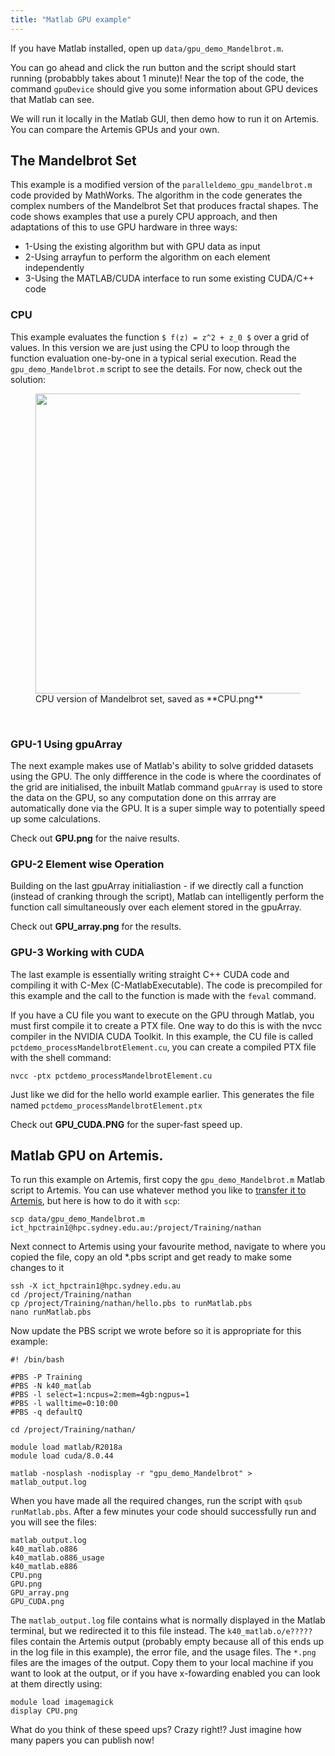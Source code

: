 ```yaml
---
title: "Matlab GPU example"
---
```


If you have Matlab installed, open up ```data/gpu_demo_Mandelbrot.m```.

You can go ahead and click the run button and the script should start running (probabbly takes about 1 minute)!
Near the top of the code, the command ```gpuDevice``` should give you some information about GPU devices that Matlab can see.

We will run it locally in the Matlab GUI, then demo how to run it on Artemis. You can compare the Artemis GPUs and your own.

## The Mandelbrot Set

This example is a modified version of the ```paralleldemo_gpu_mandelbrot.m``` code provided by MathWorks.
The algorithm in the code generates the complex numbers of the Mandelbrot Set that produces fractal shapes.
The code shows examples that use a purely CPU approach, and then adaptations of this to use GPU hardware in three ways: 

* 1-Using the existing algorithm but with GPU data as input
* 2-Using arrayfun to perform the algorithm on each element independently
* 3-Using the MATLAB/CUDA interface to run some existing CUDA/C++ code

### CPU

This example evaluates the function ```$ f(z) = z^2 + z_0 $``` over a grid of values. In this version we are just using the CPU to loop through the function evaluation one-by-one in a typical serial execution.
Read the ```gpu_demo_Mandelbrot.m``` script to see the details. For now, check out the solution: 

<figure>
  <img src="{{ page.root }}/fig/CPU.png" style="height:480px"/>
  <figcaption> CPU version of Mandelbrot set, saved as **CPU.png** </figcaption>
</figure><br>



### GPU-1 Using gpuArray

The next example makes use of Matlab's ability to solve gridded datasets using the GPU. The only diffference in the code is where the coordinates of the grid are initialised, the inbuilt Matlab command ```gpuArray``` is used to  store the data on the GPU, so any computation done on this arrray are automatically done via the GPU. It is a super simple way to potentially speed up some calculations.

Check out **GPU.png** for the naive results.

### GPU-2 Element wise Operation

Building on the last gpuArray initialiastion - if we directly call a function (instead of cranking through the script), Matlab can intelligently perform the function call simultaneously over each element stored in the gpuArray. 

Check out **GPU_array.png** for the results.

### GPU-3 Working with CUDA

The last example is essentially writing straight C++ CUDA code and compiling it with C-Mex (C-MatlabExecutable).  The code is precompiled for this example and the call to the function is made with the ```feval``` command.

If you have a CU file you want to execute on the GPU through Matlab, you must first compile it to create a PTX file. One way to do this is with the nvcc compiler in the NVIDIA CUDA Toolkit. In this example, the CU file is called ```pctdemo_processMandelbrotElement.cu```, you can create a compiled PTX file with the shell command:
```
nvcc -ptx pctdemo_processMandelbrotElement.cu
```
Just like we did for the hello world example earlier. This generates the file named ```pctdemo_processMandelbrotElement.ptx```

Check out **GPU_CUDA.PNG** for the super-fast speed up.

## Matlab GPU on Artemis.

To run this example on Artemis, first copy the ```gpu_demo_Mandelbrot.m``` Matlab script to Artemis. You can use whatever method you like to [transfer it to Artemis](https://sydneyuni.atlassian.net/wiki/spaces/RC/pages/212795438/Transferring+data+between+your+local+computer+and+HPC), but here is how to do it with ```scp```:

```
scp data/gpu_demo_Mandelbrot.m ict_hpctrain1@hpc.sydney.edu.au:/project/Training/nathan
```

Next connect to Artemis using your favourite method, navigate to where you copied the file, copy an old *.pbs script and get ready to make some changes to it

```
ssh -X ict_hpctrain1@hpc.sydney.edu.au
cd /project/Training/nathan
cp /project/Training/nathan/hello.pbs to runMatlab.pbs
nano runMatlab.pbs
```

Now update the PBS script we wrote before so it is appropriate for this example:
```
#! /bin/bash

#PBS -P Training
#PBS -N k40_matlab 
#PBS -l select=1:ncpus=2:mem=4gb:ngpus=1
#PBS -l walltime=0:10:00
#PBS -q defaultQ

cd /project/Training/nathan/

module load matlab/R2018a
module load cuda/8.0.44

matlab -nosplash -nodisplay -r "gpu_demo_Mandelbrot" > matlab_output.log

```

When you have made all the required changes, run the script with ```qsub runMatlab.pbs```.
After a few minutes your code should successfully run and you will see the files:

```
matlab_output.log
k40_matlab.o886
k40_matlab.o886_usage
k40_matlab.e886
CPU.png
GPU.png
GPU_array.png
GPU_CUDA.png
```

The ```matlab_output.log``` file contains what is normally displayed in the Matlab terminal, but we redirected it to this file instead. The ```k40_matlab.o/e?????``` files contain the Artemis output (probably empty because all of this ends up in the log file in this example), the error file, and the usage files. The ```*.png``` files are the images of the output. Copy them to your local machine if you want to look at the output, or if you have x-fowarding enabled you can look at them directly using:
```
module load imagemagick
display CPU.png
```

What do you think of these speed ups? Crazy right!? Just imagine how many papers you can publish now!
